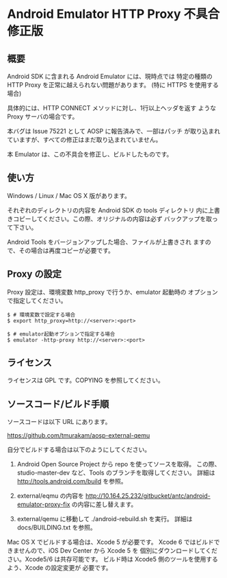 Android Emulator HTTP Proxy 不具合修正版
========================================

概要
----

Android SDK に含まれる Android Emulator には、現時点では
特定の種類の HTTP Proxy を正常に越えられない問題があります。
(特に HTTPS を使用する場合)

具体的には、HTTP CONNECT メソッドに対し、1行以上ヘッダを返す
ような Proxy サーバの場合です。

本バグは Issue 75221 として AOSP に報告済みで、一部はパッチ
が取り込まれていますが、すべての修正はまだ取り込まれていません。

本 Emulator は、この不具合を修正し、ビルドしたものです。

使い方
------

Windows / Linux / Mac OS X 版があります。

それぞれのディレクトリの内容を Android SDK の tools ディレクトリ
内に上書きコピーしてください。この際、オリジナルの内容は必ず
バックアップを取って下さい。

Android Tools をバージョンアップした場合、ファイルが上書きされ
ますので、その場合は再度コピーが必要です。

Proxy の設定
-------------

Proxy 設定は、環境変数 http_proxy で行うか、emulator 起動時の
オプションで指定してください。

    $ # 環境変数で設定する場合
    $ export http_proxy=http://<server>:<port>

    $ # emulator起動オプションで指定する場合
    $ emulator -http-proxy http://<server>:<port>

ライセンス
----------

ライセンスは GPL です。COPYING を参照してください。



ソースコード/ビルド手順
------------------------

ソースコードは以下 URL にあります。

https://github.com/tmurakam/aosp-external-qemu

自分でビルドする場合は以下のようにしてください。

1. Android Open Source Project から repo を使ってソースを取得。
   この際、studio-master-dev など、Tools のブランチを取得してください。
   詳細は http://tools.android.com/build を参照。

2. external/eqmu の内容を http://10.164.25.232/gitbucket/antc/android-emulator-proxy-fix
   の内容に差し替えます。

3. external/qemu に移動して ./android-rebuild.sh を実行。
   詳細は docs/BUILDING.txt を参照。

Mac OS X でビルドする場合は、Xcode 5 が必要です。
Xcode 6 ではビルドできませんので、iOS Dev Center から Xcode 5 を
個別にダウンロードしてください。Xcode5/6 は共存可能です。
ビルド時は Xcode5 側のツールを使用するよう、Xcode の設定変更が
必要です。


